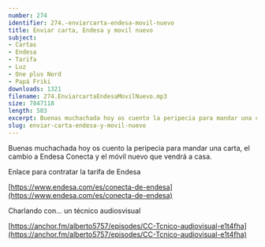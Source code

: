 ```yaml
---
number: 274
identifier: 274.-enviarcarta-endesa-movil-nuevo
title: Enviar carta, Endesa y movil nuevo
subject:
- Cartas
- Endesa
- Tarifa
- Luz
- One plus Nord
- Papá Friki
downloads: 1321
filename: 274.EnviarcartaEndesaMovilNuevo.mp3
size: 7847118
length: 503
excerpt: Buenas muchachada hoy os cuento la peripecia para mandar una carta, el cambio a Endesa Conecta y el móvil nuevo que vendrá a casa.
slug: enviar-carta-endesa-y-movil-nuevo
---
```

Buenas muchachada hoy os cuento la peripecia para mandar una carta, el cambio a Endesa Conecta y el móvil nuevo que vendrá a casa.

Enlace para contratar la tarifa de Endesa

[https://www.endesa.com/es/conecta-de-endesa](https://www.endesa.com/es/conecta-de-endesa)

Charlando con... un técnico audiosvisual

[https://anchor.fm/alberto5757/episodes/CC-Tcnico-audiovisual-e1t4fha](https://anchor.fm/alberto5757/episodes/CC-Tcnico-audiovisual-e1t4fha)